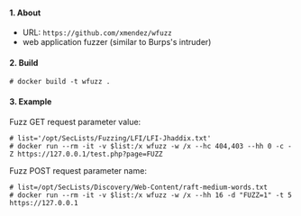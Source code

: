 #### 1. About

- URL: `https://github.com/xmendez/wfuzz`
- web application fuzzer (similar to Burps's intruder)


#### 2. Build
```
# docker build -t wfuzz .
```


#### 3. Example

Fuzz GET request parameter value:
```
# list='/opt/SecLists/Fuzzing/LFI/LFI-Jhaddix.txt'
# docker run --rm -it -v $list:/x wfuzz -w /x --hc 404,403 --hh 0 -c -Z https://127.0.0.1/test.php?page=FUZZ
```

Fuzz POST request parameter name:
```
# list=/opt/SecLists/Discovery/Web-Content/raft-medium-words.txt
# docker run --rm -it -v $list:/x wfuzz -w /x --hh 16 -d "FUZZ=1" -t 5 https://127.0.0.1
```
